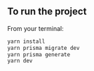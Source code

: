 

## To run the project

From your terminal:

```sh
yarn install
yarn prisma migrate dev
yarn prisma generate
yarn dev
```

